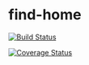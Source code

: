 # find-home

[![Build Status](https://travis-ci.org/ncutixavier/find-home.svg?branch=develop)](https://travis-ci.org/ncutixavier/find-home)

[![Coverage Status](https://coveralls.io/repos/github/ncutixavier/find-home/badge.svg?branch=develop)](https://coveralls.io/github/ncutixavier/find-home?branch=develop)